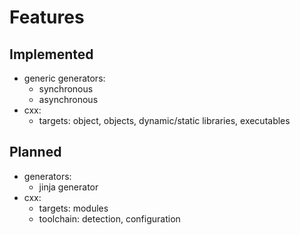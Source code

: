 # Features

## Implemented

- generic generators:
    - synchronous
    - asynchronous
- cxx:
    - targets: object, objects, dynamic/static libraries, 
               executables

## Planned

- generators:
    - jinja generator
- cxx:
    - targets: modules
    - toolchain: detection, configuration
